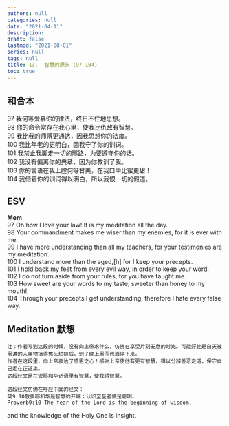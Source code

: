 ```yaml
---
authors: null
categories: null
date: "2021-04-11"
description: 
draft: false
lastmod: "2021-08-01"
series: null
tags: null
title: 13.  智慧的源头 (97-104)  
toc: true
---
```


## 和合本

97  我何等爱慕你的律法，终日不住地思想。  
98  你的命令常存在我心里，使我比仇敌有智慧。  
99  我比我的师傅更通达，因我思想你的法度。  
100 我比年老的更明白，因我守了你的训词。  
101 我禁止我脚走一切的邪路，为要遵守你的话。  
102 我没有偏离你的典章，因为你教训了我。  
103 你的言语在我上膛何等甘美，在我口中比蜜更甜！  
104 我借着你的训词得以明白，所以我恨一切的假道。  



## ESV
**Mem**  
97 Oh how I love your law! It is my meditation all the day.  
98 Your commandment makes me wiser than my enemies, for it is ever with me.  
99 I have more understanding than all my teachers, for your testimonies are my meditation.  
100 I understand more than the aged,[h] for I keep your precepts.  
101 I hold back my feet from every evil way, in order to keep your word.  
102 I do not turn aside from your rules, for you have taught me.  
103 How sweet are your words to my taste, sweeter than honey to my mouth!  
104 Through your precepts I get understanding; therefore I hate every false way.  


## Meditation 默想

    注：作者写到这段的时候，没有向上帝求什么，仿佛在享受片刻安息的时光。可能好比是白天被周遭的人事物搞得焦头烂额后，到了晚上周围也消停下来。  
    作者在这段里，向上帝表达了感恩之心！感谢上帝使他有更有智慧，得以分辨善恶之道，保守自己走在正道上。  
    这段经文是在说耶和华话语里有智慧，使我得智慧。  
    
    这段经文仿佛在呼应下面的经文：  
    箴9:10敬畏耶和华是智慧的开端；认识至圣者便是聪明。  
    Proverb9:10 The fear of the Lord is the beginning of wisdom,
and the knowledge of the Holy One is insight.